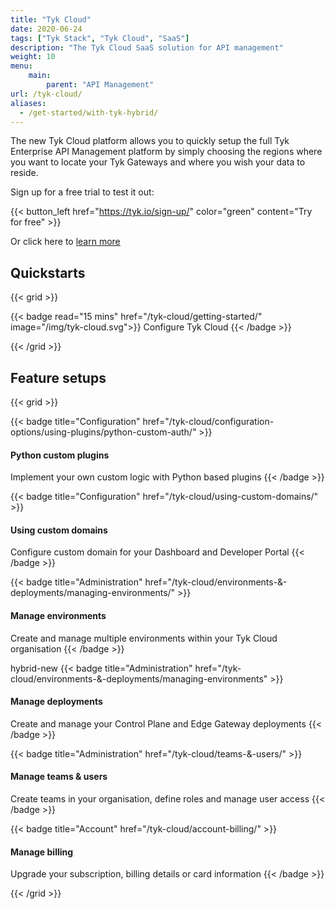 ```yaml
---
title: "Tyk Cloud"
date: 2020-06-24
tags: ["Tyk Stack", "Tyk Cloud", "SaaS"]
description: "The Tyk Cloud SaaS solution for API management"
weight: 10
menu:
    main:
        parent: "API Management"
url: /tyk-cloud/
aliases:
  - /get-started/with-tyk-hybrid/
---
```


The new Tyk Cloud platform allows you to quickly setup the full Tyk Enterprise API Management platform by simply choosing the regions where you want to locate your Tyk Gateways and where you wish your data to reside.

Sign up for a free trial to test it out:

{{< button_left href="https://tyk.io/sign-up/" color="green" content="Try for free" >}}


Or click here to [learn more](/tyk-cloud/what-is-tyk-cloud/)

## Quickstarts

{{< grid >}}

{{< badge read="15 mins" href="/tyk-cloud/getting-started/" image="/img/tyk-cloud.svg">}}
Configure Tyk Cloud
{{< /badge >}}

{{< /grid >}}

## Feature setups

{{< grid >}}

{{< badge title="Configuration" href="/tyk-cloud/configuration-options/using-plugins/python-custom-auth/" >}}
#### Python custom plugins

Implement your own custom logic with Python based plugins
{{< /badge >}}

{{< badge title="Configuration" href="/tyk-cloud/using-custom-domains/" >}}
#### Using custom domains

Configure custom domain for your Dashboard and Developer Portal
{{< /badge >}}

{{< badge title="Administration" href="/tyk-cloud/environments-&-deployments/managing-environments/" >}}
#### Manage environments

Create and manage multiple environments within your Tyk Cloud organisation
{{< /badge >}}

hybrid-new
{{< badge title="Administration" href="/tyk-cloud/environments-&-deployments/managing-environments" >}}

#### Manage deployments

Create and manage your Control Plane and Edge Gateway deployments
{{< /badge >}}

{{< badge title="Administration" href="/tyk-cloud/teams-&-users/" >}}
#### Manage teams & users

Create teams in your organisation, define roles and manage user access
{{< /badge >}}

{{< badge title="Account" href="/tyk-cloud/account-billing/" >}}
#### Manage billing

Upgrade your subscription, billing details or card information
{{< /badge >}}

{{< /grid >}}
